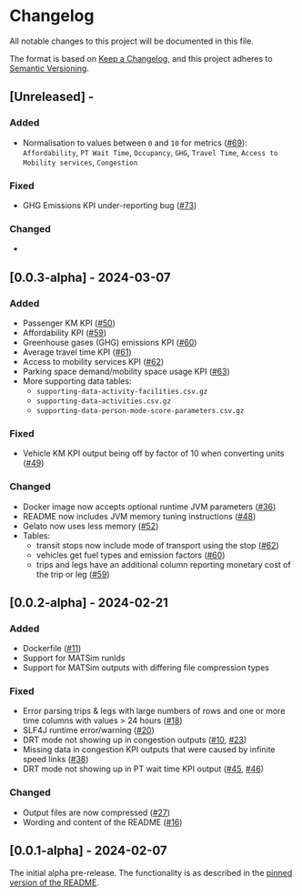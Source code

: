 # Changelog
All notable changes to this project will be documented in this file.

The format is based on [Keep a Changelog](https://keepachangelog.com/en/1.0.0/),
and this project adheres to [Semantic Versioning](https://semver.org/spec/v2.0.0.html).

## [Unreleased] -

### Added

- Normalisation to values between `0` and `10` for metrics ([#69](https://github.com/arup-group/gelato/issues/69)): 
`Affordability`, `PT Wait Time`, `Occupancy`, `GHG`, `Travel Time`, `Access to Mobility services`, `Congestion`

### Fixed

- GHG Emissions KPI under-reporting bug ([#73](https://github.com/arup-group/gelato/issues/73))

### Changed

-

## [0.0.3-alpha] - 2024-03-07

### Added

- Passenger KM KPI ([#50](https://github.com/arup-group/gelato/issues/50))
- Affordability KPI ([#59](https://github.com/arup-group/gelato/issues/59))
- Greenhouse gases (GHG) emissions KPI ([#60](https://github.com/arup-group/gelato/issues/60))
- Average travel time KPI ([#61](https://github.com/arup-group/gelato/issues/61))
- Access to mobility services KPI ([#62](https://github.com/arup-group/gelato/issues/62))
- Parking space demand/mobility space usage KPI ([#63](https://github.com/arup-group/gelato/issues/63))
- More supporting data tables:
  - `supporting-data-activity-facilities.csv.gz`
  - `supporting-data-activities.csv.gz`
  - `supporting-data-person-mode-score-parameters.csv.gz`

### Fixed

- Vehicle KM KPI output being off by factor of 10 when converting units ([#49](https://github.com/arup-group/gelato/issues/49))

### Changed

- Docker image now accepts optional runtime JVM parameters ([#36](https://github.com/arup-group/gelato/issues/36))
- README now includes JVM memory tuning instructions ([#48](https://github.com/arup-group/gelato/issues/48))
- Gelato now uses less memory ([#52](https://github.com/arup-group/gelato/issues/52))
- Tables: 
  - transit stops now include mode of transport using the stop ([#62](https://github.com/arup-group/gelato/issues/62))
  - vehicles get fuel types and emission factors ([#60](https://github.com/arup-group/gelato/issues/60))
  - trips and legs have an additional column reporting monetary cost of the trip or leg ([#59](https://github.com/arup-group/gelato/issues/59))

## [0.0.2-alpha] - 2024-02-21

### Added

- Dockerfile ([#11](https://github.com/arup-group/gelato/issues/11))
- Support for MATSim runIds
- Support for MATSim outputs with differing file compression types

### Fixed

- Error parsing trips & legs with large numbers of rows and one or more time columns with values > 24 hours ([#18](https://github.com/arup-group/gelato/issues/18))
- SLF4J runtime error/warning ([#20](https://github.com/arup-group/gelato/issues/20))
- DRT mode not showing up in congestion outputs ([#10](https://github.com/arup-group/gelato/issues/10), [#23](https://github.com/arup-group/gelato/issues/23))
- Missing data in congestion KPI outputs that were caused by infinite speed links ([#38](https://github.com/arup-group/gelato/issues/38))
- DRT mode not showing up in PT wait time KPI output ([#45](https://github.com/arup-group/gelato/issues/45), [#46](https://github.com/arup-group/gelato/issues/46))

### Changed

- Output files are now compressed ([#27](https://github.com/arup-group/gelato/issues/27))
- Wording and content of the README ([#16](https://github.com/arup-group/gelato/issues/16))


## [0.0.1-alpha] - 2024-02-07

The initial alpha pre-release. The functionality is as described in the
[pinned version of the README](https://github.com/arup-group/gelato/blob/b5d33fab229d1e2e55e3346a7b53d35be2b2ab09/README.md).
